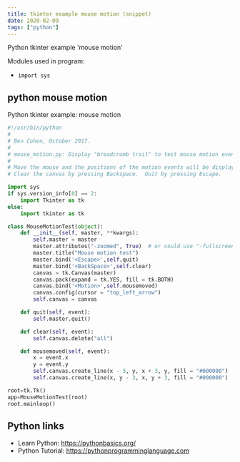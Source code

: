 ```yaml
---
title: tkinter example mouse motion (snippet)
date: 2020-02-09
tags: ["python"]
---
```

Python tkinter example 'mouse motion'


Modules used in program: 
* `import sys`

## python mouse motion

Python tkinter example: mouse motion

```python
#!/usr/bin/python
#
# Ben Cohen, October 2017.
#
# mouse_motion.py: Display "breadcrumb trail" to test mouse motion events.
#
# Move the mouse and the positions of the motion events will be displayed.
# Clear the canvas by pressing Backspace.  Quit by pressing Escape.

import sys
if sys.version_info[0] == 2:
    import Tkinter as tk
else:
    import tkinter as tk

class MouseMotionTest(object):
    def __init__(self, master, **kwargs):
        self.master = master
        master.attributes("-zoomed", True)  # or could use "-fullscreen"
        master.title("Mouse motion test")
        master.bind('<Escape>',self.quit)            
        master.bind('<BackSpace>',self.clear)            
        canvas = tk.Canvas(master)
        canvas.pack(expand = tk.YES, fill = tk.BOTH)
        canvas.bind('<Motion>',self.mousemoved)            
        canvas.config(cursor = "top_left_arrow")
        self.canvas = canvas

    def quit(self, event):
        self.master.quit()

    def clear(self, event):
        self.canvas.delete("all")

    def mousemoved(self, event):
        x = event.x
        y = event.y
        self.canvas.create_line(x - 3, y, x + 3, y, fill = "#000000")
        self.canvas.create_line(x, y - 3, x, y + 3, fill = "#000000")

root=tk.Tk()
app=MouseMotionTest(root)
root.mainloop()

```

## Python links

- Learn Python: https://pythonbasics.org/
- Python Tutorial: https://pythonprogramminglanguage.com
